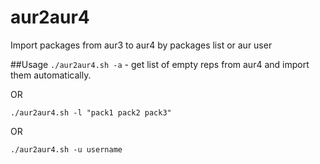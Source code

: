 # aur2aur4
Import packages from aur3 to aur4 by packages list or aur user

##Usage
`./aur2aur4.sh -a` - get list of empty reps from aur4 and import them automatically.

OR

`./aur2aur4.sh -l "pack1 pack2 pack3"`

OR

`./aur2aur4.sh -u username`
